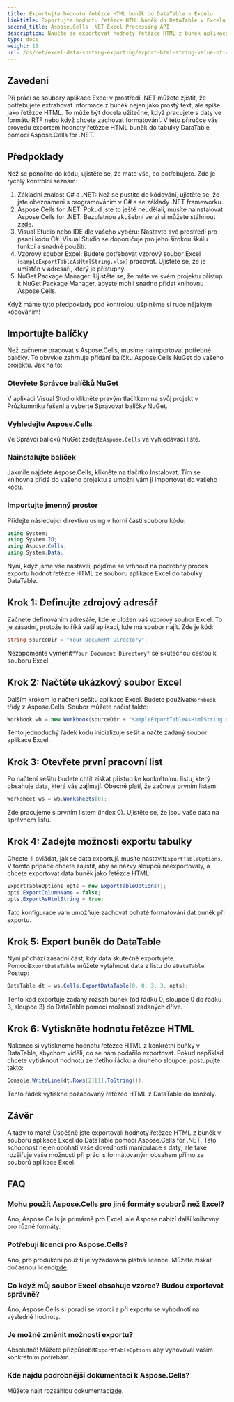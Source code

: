 ```yaml
---
title: Exportujte hodnotu řetězce HTML buněk do DataTable v Excelu
linktitle: Exportujte hodnotu řetězce HTML buněk do DataTable v Excelu
second_title: Aspose.Cells .NET Excel Processing API
description: Naučte se exportovat hodnoty řetězce HTML z buněk aplikace Excel do tabulky DataTable pomocí Aspose.Cells for .NET v jednoduchém podrobném tutoriálu.
type: docs
weight: 11
url: /cs/net/excel-data-sorting-exporting/export-html-string-value-of-cells-to-datatable-in-excel/
---
```

## Zavedení

Při práci se soubory aplikace Excel v prostředí .NET můžete zjistit, že potřebujete extrahovat informace z buněk nejen jako prostý text, ale spíše jako řetězce HTML. To může být docela užitečné, když pracujete s daty ve formátu RTF nebo když chcete zachovat formátování. V této příručce vás provedu exportem hodnoty řetězce HTML buněk do tabulky DataTable pomocí Aspose.Cells for .NET. 

## Předpoklady

Než se ponoříte do kódu, ujistěte se, že máte vše, co potřebujete. Zde je rychlý kontrolní seznam:

1. Základní znalost C# a .NET: Než se pustíte do kódování, ujistěte se, že jste obeznámeni s programováním v C# a se základy .NET frameworku.
2.  Aspose.Cells for .NET: Pokud jste to ještě neudělali, musíte nainstalovat Aspose.Cells for .NET. Bezplatnou zkušební verzi si můžete stáhnout z[zde](https://releases.aspose.com/).
3. Visual Studio nebo IDE dle vašeho výběru: Nastavte své prostředí pro psaní kódu C#. Visual Studio se doporučuje pro jeho širokou škálu funkcí a snadné použití.
4. Vzorový soubor Excel: Budete potřebovat vzorový soubor Excel (`sampleExportTableAsHtmlString.xlsx`) pracovat. Ujistěte se, že je umístěn v adresáři, který je přístupný.
5. NuGet Package Manager: Ujistěte se, že máte ve svém projektu přístup k NuGet Package Manager, abyste mohli snadno přidat knihovnu Aspose.Cells.

Když máme tyto předpoklady pod kontrolou, ušpiněme si ruce nějakým kódováním!

## Importujte balíčky

Než začneme pracovat s Aspose.Cells, musíme naimportovat potřebné balíčky. To obvykle zahrnuje přidání balíčku Aspose.Cells NuGet do vašeho projektu. Jak na to:

### Otevřete Správce balíčků NuGet

V aplikaci Visual Studio klikněte pravým tlačítkem na svůj projekt v Průzkumníku řešení a vyberte Spravovat balíčky NuGet.

### Vyhledejte Aspose.Cells

 Ve Správci balíčků NuGet zadejte`Aspose.Cells` ve vyhledávací liště.

### Nainstalujte balíček

Jakmile najdete Aspose.Cells, klikněte na tlačítko Instalovat. Tím se knihovna přidá do vašeho projektu a umožní vám ji importovat do vašeho kódu.

### Importujte jmenný prostor

Přidejte následující direktivu using v horní části souboru kódu:

```csharp
using System;
using System.IO;
using Aspose.Cells;
using System.Data;
```

Nyní, když jsme vše nastavili, pojďme se vrhnout na podrobný proces exportu hodnot řetězce HTML ze souboru aplikace Excel do tabulky DataTable. 

## Krok 1: Definujte zdrojový adresář

Začnete definováním adresáře, kde je uložen váš vzorový soubor Excel. To je zásadní, protože to říká vaší aplikaci, kde má soubor najít. Zde je kód:

```csharp
string sourceDir = "Your Document Directory";
```

 Nezapomeňte vyměnit`"Your Document Directory"` se skutečnou cestou k souboru Excel.

## Krok 2: Načtěte ukázkový soubor Excel

 Dalším krokem je načtení sešitu aplikace Excel. Budete používat`Workbook` třídy z Aspose.Cells. Soubor můžete načíst takto:

```csharp
Workbook wb = new Workbook(sourceDir + "sampleExportTableAsHtmlString.xlsx");
```

Tento jednoduchý řádek kódu inicializuje sešit a načte zadaný soubor aplikace Excel.

## Krok 3: Otevřete první pracovní list

Po načtení sešitu budete chtít získat přístup ke konkrétnímu listu, který obsahuje data, která vás zajímají. Obecně platí, že začnete prvním listem:

```csharp
Worksheet ws = wb.Worksheets[0];
```

Zde pracujeme s prvním listem (index 0). Ujistěte se, že jsou vaše data na správném listu.

## Krok 4: Zadejte možnosti exportu tabulky

Chcete-li ovládat, jak se data exportují, musíte nastavit`ExportTableOptions`. V tomto případě chcete zajistit, aby se názvy sloupců neexportovaly, a chcete exportovat data buněk jako řetězce HTML:

```csharp
ExportTableOptions opts = new ExportTableOptions();
opts.ExportColumnName = false;
opts.ExportAsHtmlString = true;
```

Tato konfigurace vám umožňuje zachovat bohaté formátování dat buněk při exportu.

## Krok 5: Export buněk do DataTable

 Nyní přichází zásadní část, kdy data skutečně exportujete. Pomocí`ExportDataTable` můžete vytáhnout data z listu do a`DataTable`. Postup:

```csharp
DataTable dt = ws.Cells.ExportDataTable(0, 0, 3, 3, opts);
```

Tento kód exportuje zadaný rozsah buněk (od řádku 0, sloupce 0 do řádku 3, sloupce 3) do DataTable pomocí možností zadaných dříve.

## Krok 6: Vytiskněte hodnotu řetězce HTML

Nakonec si vytiskneme hodnotu řetězce HTML z konkrétní buňky v DataTable, abychom viděli, co se nám podařilo exportovat. Pokud například chcete vytisknout hodnotu ze třetího řádku a druhého sloupce, postupujte takto:

```csharp
Console.WriteLine(dt.Rows[2][1].ToString());
```

Tento řádek vytiskne požadovaný řetězec HTML z DataTable do konzoly. 

## Závěr 

A tady to máte! Úspěšně jste exportovali hodnoty řetězce HTML z buněk v souboru aplikace Excel do DataTable pomocí Aspose.Cells for .NET. Tato schopnost nejen obohatí vaše dovednosti manipulace s daty, ale také rozšiřuje vaše možnosti při práci s formátovaným obsahem přímo ze souborů aplikace Excel. 

## FAQ

### Mohu použít Aspose.Cells pro jiné formáty souborů než Excel?  
Ano, Aspose.Cells je primárně pro Excel, ale Aspose nabízí další knihovny pro různé formáty.

### Potřebuji licenci pro Aspose.Cells?  
 Ano, pro produkční použití je vyžadována platná licence. Můžete získat dočasnou licenci[zde](https://purchase.aspose.com/temporary-license/).

### Co když můj soubor Excel obsahuje vzorce? Budou exportovat správně?  
Ano, Aspose.Cells si poradí se vzorci a při exportu se vyhodnotí na výsledné hodnoty.

### Je možné změnit možnosti exportu?  
 Absolutně! Můžete přizpůsobit`ExportTableOptions` aby vyhovoval vašim konkrétním potřebám.

### Kde najdu podrobnější dokumentaci k Aspose.Cells?  
 Můžete najít rozsáhlou dokumentaci[zde](https://reference.aspose.com/cells/net/).